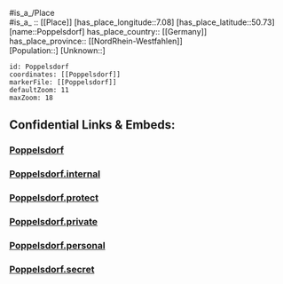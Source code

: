 ﻿---
location: [50.73,7.08] 
mapzoom: [7,12] 
mapmarker: city 
type: City
tags:
- geo/City


SpocWebEntityId: 33458
isDeleted: false
confidential: public

---
#is_a_/Place  
#is_a_ :: [[Place]] 
[has_place_longitude::7.08] 
[has_place_latitude::50.73] 
[name::Poppelsdorf] 
has_place_country:: [[Germany]]  
has_place_province:: [[NordRhein-Westfahlen]]  
[Population::] 
[Unknown::] 


```leaflet
id: Poppelsdorf
coordinates: [[Poppelsdorf]] 
markerFile: [[Poppelsdorf]] 
defaultZoom: 11 
maxZoom: 18
```


## Confidential Links & Embeds: 

### [Poppelsdorf](/_public/Earth/Continent/Europe/Europe~Central/Germany/Germany~West/Nord_Rhein-Westfalen/counties~NW/Bonn/Poppelsdorf.md) 

### [Poppelsdorf.internal](/_internal/Earth/Continent/Europe/Europe~Central/Germany/Germany~West/Nord_Rhein-Westfalen/counties~NW/Bonn/Poppelsdorf.internal.md) 

### [Poppelsdorf.protect](/_protect/Earth/Continent/Europe/Europe~Central/Germany/Germany~West/Nord_Rhein-Westfalen/counties~NW/Bonn/Poppelsdorf.protect.md) 

### [Poppelsdorf.private](/_private/Earth/Continent/Europe/Europe~Central/Germany/Germany~West/Nord_Rhein-Westfalen/counties~NW/Bonn/Poppelsdorf.private.md) 

### [Poppelsdorf.personal](/_personal/Earth/Continent/Europe/Europe~Central/Germany/Germany~West/Nord_Rhein-Westfalen/counties~NW/Bonn/Poppelsdorf.personal.md) 

### [Poppelsdorf.secret](/_secret/Earth/Continent/Europe/Europe~Central/Germany/Germany~West/Nord_Rhein-Westfalen/counties~NW/Bonn/Poppelsdorf.secret.md) 

